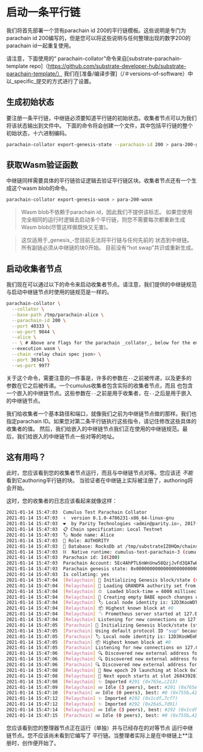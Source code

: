 # 启动一条平行链

我们将首先部署一个贷有parachain id 200的平行链模板。这些说明是专门为parachain id 200编写的，但是您可以将这些说明与任何整理出现的数字200的parachain id一起重复使用。

请注意，下面使用的“ parachain-collat​​or”命令来自[substrate-parachain-template repo]（https://github.com/substrate-developer-hub/substrate-parachain-template/）
我们在[准备/编译步骤]（/＃versions-of-software）中以_specific_提交的方式进行了设置。

## 生成初始状态

要注册一条平行链，中继链必须要知道平行链的初始状态。收集者节点可以为我们将该状态输出到文件中。
下面的命令将会创建一个文件，其中包括平行链的整个初始状态，十六进制编码。


```bash
parachain-collator export-genesis-state --parachain-id 200 > para-200-genesis
```

## 获取Wasm验证函数

中继链同样需要具体的平行链验证逻辑去验证平行链区块。收集者节点还有一个生成这个wasm blob的命令。


```bash
parachain-collator export-genesis-wasm > para-200-wasm
```

> Wasm blob不依赖于parachain id，因此我们不提供该标志。
> 如果您使用完全相同的运行时逻辑去启动多个平行链，则您不需要每次都重新生成Wasm blob(尽管这样做既快又无害)。

>这仅适用于_genesis_-您目前无法将平行链与任何先前的
>状态到中继链。所有副链必须从中继链的块0开始。
>目前没有“hot swap”共识或重新生成。



## 启动收集者节点

我们现在可以通过以下的命令来启动收集者节点。请注意，我们提供的中继链规范与启动中继链节点时使用的链规范是一样的。


```bash
parachain-collator \
  --collator \
  --base-path /tmp/parachain-alice \
  --parachain-id 200 \
  --port 40333 \
  --ws-port 9844 \
  --alice \
  -- \ # Above are flags for the parachain _collator_, below for the embedded relay chain _validator_
  --execution wasm \
  --chain <relay chain spec json> \
  --port 30343 \
  --ws-port 9977
```

关于这个命令，需要注意的一件事是，许多的参数在`--`之前被传递，以及更多的参数在它之后被传递。一个cumulus收集者包含实际的收集者节点，而且
也包含一个嵌入的中继链节点。这些参数在`--`之前是用于收集者，在`--`之后是用于嵌入的中继链节点。


我们给收集者一个基本路径和端口，就像我们之前为中继链节点做的那样。我们也指定parachain ID。如果您对第二条平行链执行这些指令，请记住修改这些具体的收集者的值。
然后，我们给嵌入的中继链节点我们正在使用的中继链规范。最后，我们给嵌入的中继链节点一些对等的地址。


## 这有用吗？

此时，您应该看到您的收集者节点运行，而且与中继链节点对等。您应该还 _不能_ 看到它authoring平行链的块。
当验证者在中继链上实际被注册了，authoring将会开始。


这时，您的收集者的日志应该看起来就像这样：

```bash
2021-01-14 15:47:03  Cumulus Test Parachain Collator
2021-01-14 15:47:03  ✌️  version 0.1.0-4786231-x86_64-linux-gnu
2021-01-14 15:47:03  ❤️  by Parity Technologies <admin@parity.io>, 2017-2021
2021-01-14 15:47:03  📋 Chain specification: Local Testnet
2021-01-14 15:47:03  🏷 Node name: Alice
2021-01-14 15:47:03  👤 Role: AUTHORITY
2021-01-14 15:47:03  💾 Database: RocksDb at /tmp/substrateIZ0HQm/chains/local_testnet/db
2021-01-14 15:47:03  ⛓  Native runtime: cumulus-test-parachain-3 (cumulus-test-parachain-1.tx1.au1)
2021-01-14 15:47:03  Parachain id: Id(200)
2021-01-14 15:47:03  Parachain Account: 5Ec4AhPTL6nWnUnw58QzjJvFd3QATwHA3UJnvSD4GVSQ7Gop
2021-01-14 15:47:03  Parachain genesis state: 0x000000000000000000000000000000000000000000000000000000000000000000b86f2a5f94d1029bf54b07867c3c2fa0339e69e31748cfd5921bbb2f176ada6f03170a2e7597b7b7e3d84c05391d139a62b157e78786d8c082f29dcf4c11131400
2021-01-14 15:47:03  Is collating: yes
2021-01-14 15:47:04  [Relaychain] 🔨 Initializing Genesis block/state (state: 0x1693…5e3f, header-hash: 0x2fc1…2ec3)
2021-01-14 15:47:04  [Relaychain] 👴 Loading GRANDPA authority set from genesis on what appears to be first startup.
2021-01-14 15:47:04  [Relaychain] ⏱  Loaded block-time = 6000 milliseconds from genesis on first-launch
2021-01-14 15:47:04  [Relaychain] 👶 Creating empty BABE epoch changes on what appears to be first startup.
2021-01-14 15:47:04  [Relaychain] 🏷 Local node identity is: 12D3KooWDTBqULpZPTTnRrEZtA53xG3Ade223mQfbLWstg7L3HA4
2021-01-14 15:47:04  [Relaychain] 📦 Highest known block at #0
2021-01-14 15:47:04  [Relaychain] 〽️ Prometheus server started at 127.0.0.1:9616
2021-01-14 15:47:04  [Relaychain] Listening for new connections on 127.0.0.1:9977.
2021-01-14 15:47:05  [Parachain] 🔨 Initializing Genesis block/state (state: 0xb86f…da6f, header-hash: 0x755b…42ca)
2021-01-14 15:47:05  [Parachain] Using default protocol ID "sup" because none is configured in the chain specs
2021-01-14 15:47:05  [Parachain] 🏷 Local node identity is: 12D3KooWEmhCGHnxfuYX9yWoWmnS1MSU7mkoZFnPSAKws2ZL3CCd
2021-01-14 15:47:05  [Parachain] 📦 Highest known block at #0
2021-01-14 15:47:05  [Parachain] Listening for new connections on 127.0.0.1:9855.
2021-01-14 15:47:06  [Relaychain] 🔍 Discovered new external address for our node: /ip4/127.0.0.1/tcp/30343/p2p/12D3KooWDTBqULpZPTTnRrEZtA53xG3Ade223mQfbLWstg7L3HA4
2021-01-14 15:47:06  [Relaychain] 🔍 Discovered new external address for our node: /ip4/192.168.178.77/tcp/30343/p2p/12D3KooWDTBqULpZPTTnRrEZtA53xG3Ade223mQfbLWstg7L3HA4
2021-01-14 15:47:06  [Parachain] 🔍 Discovered new external address for our node: /ip4/192.168.178.77/tcp/30433/p2p/12D3KooWEmhCGHnxfuYX9yWoWmnS1MSU7mkoZFnPSAKws2ZL3CCd
2021-01-14 15:47:08  [Relaychain] 👶 New epoch 29 launching at block 0x765e…c213 (block slot 268439271 >= start slot 268439271).
2021-01-14 15:47:08  [Relaychain] 👶 Next epoch starts at slot 268439281
2021-01-14 15:47:08  [Relaychain] ✨ Imported #291 (0x765e…c213)
2021-01-14 15:47:09  [Relaychain] 💤 Idle (3 peers), best: #291 (0x765e…c213), finalized #289 (0xca88…7eb1), ⬇ 196.9kiB/s ⬆ 161.9kiB/s
2021-01-14 15:47:10  [Parachain] 💤 Idle (0 peers), best: #0 (0x755b…42ca), finalized #0 (0x755b…42ca), ⬇ 809.4kiB/s ⬆ 773.7kiB/s
2021-01-14 15:47:12  [Relaychain] ✨ Imported #292 (0x1cdf…7cf7)
2021-01-14 15:47:12  [Relaychain] ✨ Imported #292 (0x26a5…7d91)
2021-01-14 15:47:14  [Relaychain] 💤 Idle (3 peers), best: #292 (0x1cdf…7cf7), finalized #289 (0xca88…7eb1), ⬇ 256.8kiB/s ⬆ 270.0kiB/s
2021-01-14 15:47:15  [Parachain] 💤 Idle (0 peers), best: #0 (0x755b…42ca), finalized #0 (0x755b…42ca), ⬇ 814.3kiB/s ⬆ 799.9kiB/s
```

您应该看到您的整理器节点正在运行（单独）并与已经存在的对等节点
运行中继链节点。您不应该尚未看到它编写了
平行链。当整理者实际上是在中继链上**注册时，创作便开始了。

